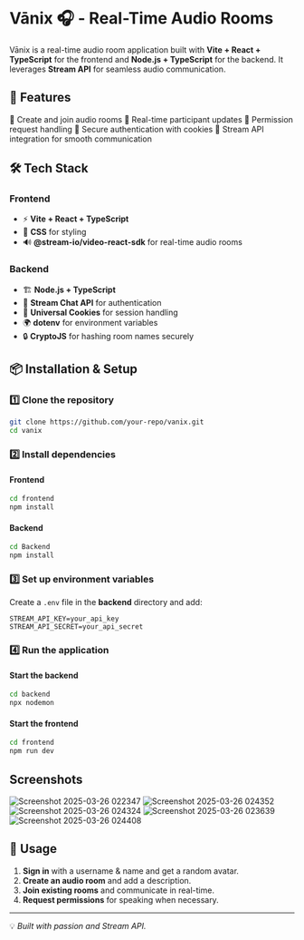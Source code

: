 # Vānix 🎧 - Real-Time Audio Rooms

Vānix is a real-time audio room application built with **Vite + React + TypeScript** for the frontend and **Node.js + TypeScript** for the backend. It leverages **Stream API** for seamless audio communication.

## 🚀 Features
🔹 Create and join audio rooms
🔹 Real-time participant updates
🔹 Permission request handling
🔹 Secure authentication with cookies
🔹 Stream API integration for smooth communication

## 🛠️ Tech Stack
### Frontend
- ⚡ **Vite + React + TypeScript**
- 🎨 **CSS** for styling
- 🔊 **@stream-io/video-react-sdk** for real-time audio rooms

### Backend
- 🏗️ **Node.js + TypeScript**
- 🔐 **Stream Chat API** for authentication
- 🍪 **Universal Cookies** for session handling
- 🌍 **dotenv** for environment variables
- 🔒 **CryptoJS** for hashing room names securely

## 📦 Installation & Setup
### 1️⃣ Clone the repository
```bash
git clone https://github.com/your-repo/vanix.git
cd vanix
```

### 2️⃣ Install dependencies
#### Frontend
```bash
cd frontend
npm install
```
#### Backend
```bash
cd Backend
npm install
```

### 3️⃣ Set up environment variables
Create a `.env` file in the **backend** directory and add:
```
STREAM_API_KEY=your_api_key
STREAM_API_SECRET=your_api_secret
```

### 4️⃣ Run the application
#### Start the backend
```bash
cd backend
npx nodemon
```
#### Start the frontend
```bash
cd frontend
npm run dev
```

## Screenshots

![Screenshot 2025-03-26 022347](https://github.com/user-attachments/assets/9bc07547-3769-4b08-a8a5-d2c1ca3a4627)
![Screenshot 2025-03-26 024352](https://github.com/user-attachments/assets/ba6f9825-7d84-41f8-ab34-540464ad60fe)
![Screenshot 2025-03-26 024324](https://github.com/user-attachments/assets/dfd16463-8775-4aca-8a1e-0eb50d947179)
![Screenshot 2025-03-26 023639](https://github.com/user-attachments/assets/a0087b37-33d3-4298-a9a2-f9227b81663c)
![Screenshot 2025-03-26 024408](https://github.com/user-attachments/assets/2319f349-2f94-42b4-bd10-497bdbbfc08f)



## 🎯 Usage
1. **Sign in** with a username & name and get a random avatar.
2. **Create an audio room** and add a description.
3. **Join existing rooms** and communicate in real-time.
4. **Request permissions** for speaking when necessary.

---
💡 *Built with passion and Stream API.*

